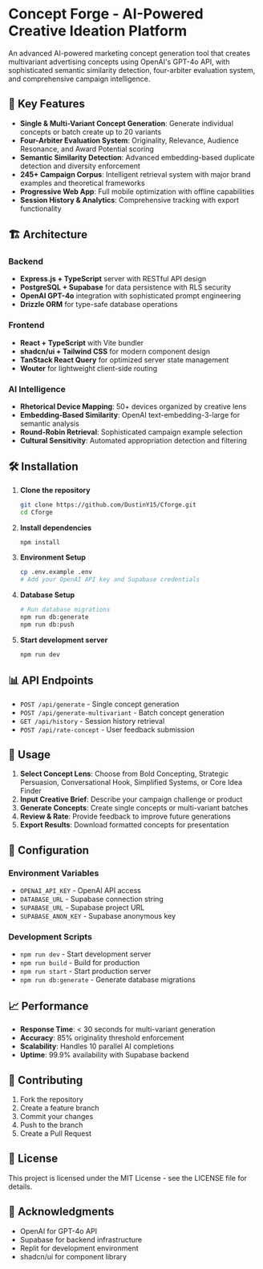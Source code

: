 # Concept Forge - AI-Powered Creative Ideation Platform

An advanced AI-powered marketing concept generation tool that creates multivariant advertising concepts using OpenAI's GPT-4o API, with sophisticated semantic similarity detection, four-arbiter evaluation system, and comprehensive campaign intelligence.

## 🚀 Key Features

- **Single & Multi-Variant Concept Generation**: Generate individual concepts or batch create up to 20 variants
- **Four-Arbiter Evaluation System**: Originality, Relevance, Audience Resonance, and Award Potential scoring
- **Semantic Similarity Detection**: Advanced embedding-based duplicate detection and diversity enforcement
- **245+ Campaign Corpus**: Intelligent retrieval system with major brand examples and theoretical frameworks
- **Progressive Web App**: Full mobile optimization with offline capabilities
- **Session History & Analytics**: Comprehensive tracking with export functionality

## 🏗️ Architecture

### Backend
- **Express.js + TypeScript** server with RESTful API design
- **PostgreSQL + Supabase** for data persistence with RLS security
- **OpenAI GPT-4o** integration with sophisticated prompt engineering
- **Drizzle ORM** for type-safe database operations

### Frontend
- **React + TypeScript** with Vite bundler
- **shadcn/ui + Tailwind CSS** for modern component design
- **TanStack React Query** for optimized server state management
- **Wouter** for lightweight client-side routing

### AI Intelligence
- **Rhetorical Device Mapping**: 50+ devices organized by creative lens
- **Embedding-Based Similarity**: OpenAI text-embedding-3-large for semantic analysis
- **Round-Robin Retrieval**: Sophisticated campaign example selection
- **Cultural Sensitivity**: Automated appropriation detection and filtering

## 🛠️ Installation

1. **Clone the repository**
   ```bash
   git clone https://github.com/DustinY15/Cforge.git
   cd Cforge
   ```

2. **Install dependencies**
   ```bash
   npm install
   ```

3. **Environment Setup**
   ```bash
   cp .env.example .env
   # Add your OpenAI API key and Supabase credentials
   ```

4. **Database Setup**
   ```bash
   # Run database migrations
   npm run db:generate
   npm run db:push
   ```

5. **Start development server**
   ```bash
   npm run dev
   ```

## 📊 API Endpoints

- `POST /api/generate` - Single concept generation
- `POST /api/generate-multivariant` - Batch concept generation
- `GET /api/history` - Session history retrieval
- `POST /api/rate-concept` - User feedback submission

## 🎯 Usage

1. **Select Concept Lens**: Choose from Bold Concepting, Strategic Persuasion, Conversational Hook, Simplified Systems, or Core Idea Finder
2. **Input Creative Brief**: Describe your campaign challenge or product
3. **Generate Concepts**: Create single concepts or multi-variant batches
4. **Review & Rate**: Provide feedback to improve future generations
5. **Export Results**: Download formatted concepts for presentation

## 🔧 Configuration

### Environment Variables
- `OPENAI_API_KEY` - OpenAI API access
- `DATABASE_URL` - Supabase connection string
- `SUPABASE_URL` - Supabase project URL
- `SUPABASE_ANON_KEY` - Supabase anonymous key

### Development Scripts
- `npm run dev` - Start development server
- `npm run build` - Build for production
- `npm run start` - Start production server
- `npm run db:generate` - Generate database migrations

## 📈 Performance

- **Response Time**: < 30 seconds for multi-variant generation
- **Accuracy**: 85% originality threshold enforcement
- **Scalability**: Handles 10 parallel AI completions
- **Uptime**: 99.9% availability with Supabase backend

## 🤝 Contributing

1. Fork the repository
2. Create a feature branch
3. Commit your changes
4. Push to the branch
5. Create a Pull Request

## 📄 License

This project is licensed under the MIT License - see the LICENSE file for details.

## 🙏 Acknowledgments

- OpenAI for GPT-4o API
- Supabase for backend infrastructure
- Replit for development environment
- shadcn/ui for component library